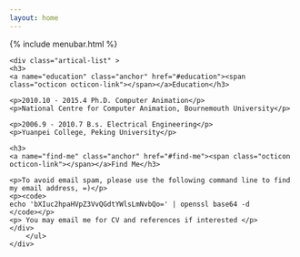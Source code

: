 ```yaml
---
layout: home
---
```


<div class="index-content blog">
    <div class="section">
	{% include menubar.html %}
	<div class="divider"></div>

	<div class="artical-list" >
	<h3>
	<a name="education" class="anchor" href="#education"><span class="octicon octicon-link"></span></a>Education</h3>

	<p>2010.10 - 2015.4 Ph.D. Computer Animation</p>
	<p>National Centre for Computer Animation, Bournemouth University</p>

	<p>2006.9 - 2010.7 B.s. Electrical Engineering</p>
	<p>Yuanpei College, Peking University</p>

	<h3>
	<a name="find-me" class="anchor" href="#find-me"><span class="octicon octicon-link"></span></a>Find Me</h3>

	<p>To avoid email spam, please use the following command line to find my email address, =)</p>
	<p><code>
	echo 'bXIuc2hpaHVpZ3VvQGdtYWlsLmNvbQo=' | openssl base64 -d
	</code></p>
	<p> You may email me for CV and references if interested </p>
	</div>
        </ul>
    </div>
</div>
